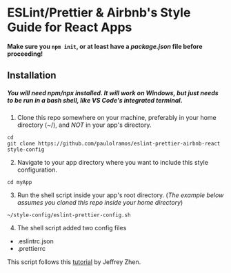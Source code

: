 # ESLint/Prettier & Airbnb's Style Guide for React Apps

**Make sure you `npm init`, or at least have a _package.json_ file before proceeding!**

## Installation

##### You will need _npm/npx_ installed. It will work on Windows, but just needs to be run in a bash shell, like VS Code's integrated terminal.

1. Clone this repo somewhere on your machine, preferably in your home directory (~/), and _NOT_ in your app's directory.

```
cd
git clone https://github.com/paulolramos/eslint-prettier-airbnb-react style-config
```

2. Navigate to your app directory where you want to include this style configuration.

```
cd myApp
```

3. Run the shell script inside your app's root directory. (_The example below assumes you cloned this repo inside your home directory_)

```
~/style-config/eslint-prettier-config.sh
```

4. The shell script added two config files

- .eslintrc.json
- .prettierrc

This script follows this [tutorial](https://blog.echobind.com/integrating-prettier-eslint-airbnb-style-guide-in-vscode-47f07b5d7d6a) by Jeffrey Zhen.
